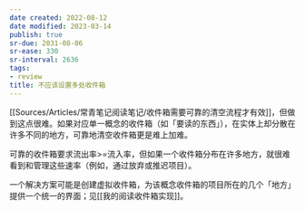 ```yaml
---
date created: 2022-08-12
date modified: 2023-03-14
publish: true
sr-due: 2031-08-06
sr-ease: 330
sr-interval: 2636
tags:
- review
title: 不应该设置多处收件箱
---
```

[[Sources/Articles/常青笔记阅读笔记/收件箱需要可靠的清空流程才有效]]，但做到这点很难。如果对应单一概念的收件箱（如「要读的东西」），在实体上却分散在许多不同的地方，可靠地清空收件箱更是难上加难。

可靠的收件箱要求流出率>=流入率，但如果一个收件箱分布在许多地方，就很难看到和管理这些速率（例如，通过放弃或推迟项目）。

一个解决方案可能是创建虚拟收件箱，为该概念收件箱的项目所在的几个「地方」提供一个统一的界面；见[[我的阅读收件箱实现]]。